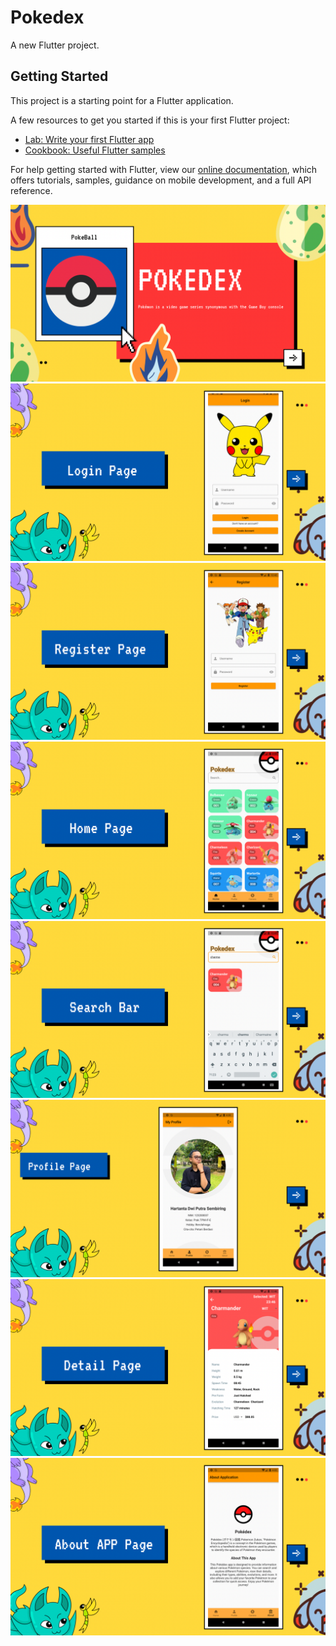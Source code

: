 # Pokedex


A new Flutter project.

## Getting Started

This project is a starting point for a Flutter application.

A few resources to get you started if this is your first Flutter project:

- [Lab: Write your first Flutter app](https://flutter.dev/docs/get-started/codelab)
- [Cookbook: Useful Flutter samples](https://flutter.dev/docs/cookbook)

For help getting started with Flutter, view our
[online documentation](https://flutter.dev/docs), which offers tutorials,
samples, guidance on mobile development, and a full API reference.

![Teks Alternatif](https://github.com/sukatdong/Pokedex-App/blob/master/Presentation/1.png)
![Teks Alternatif](https://github.com/sukatdong/Pokedex-App/blob/master/Presentation/2.png)
![Teks Alternatif](https://github.com/sukatdong/Pokedex-App/blob/master/Presentation/3.png)
![Teks Alternatif](https://github.com/sukatdong/Pokedex-App/blob/master/Presentation/4.png)
![Teks Alternatif](https://github.com/sukatdong/Pokedex-App/blob/master/Presentation/5.png)
![Teks Alternatif](https://github.com/sukatdong/Pokedex-App/blob/master/Presentation/6.png)
![Teks Alternatif](https://github.com/sukatdong/Pokedex-App/blob/master/Presentation/7.png)
![Teks Alternatif](https://github.com/sukatdong/Pokedex-App/blob/master/Presentation/8.png)
